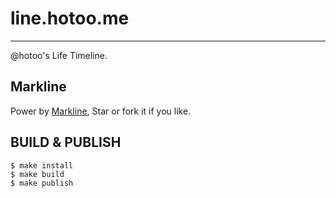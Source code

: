 # line.hotoo.me

---

@hotoo's Life Timeline.

## Markline

Power by [Markline](https://github.com/hotoo/markline), Star or fork it if you like.

## BUILD & PUBLISH

```
$ make install
$ make build
$ make publish
```
